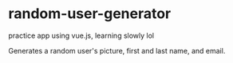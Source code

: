 # random-user-generator
practice app using vue.js, learning slowly lol


Generates a random user's picture, first and last name, and email.
